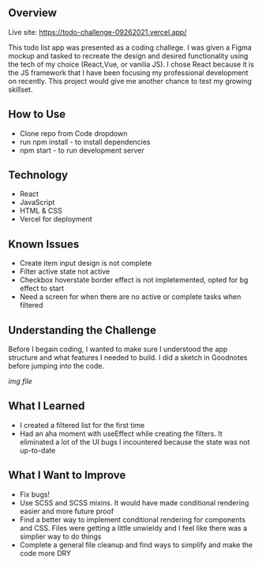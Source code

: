 ## Overview

Live site: <https://todo-challenge-09262021.vercel.app/>

This todo list app was presented as a coding challege. I was given a Figma mockup and tasked to recreate the design and desired functionality using the tech of my choice (React,Vue, or vanilia JS). I chose React because it is the JS framework that I have been focusing my professional development on recently. This project would give me another chance to test my growing skillset.

## How to Use

* Clone repo from Code dropdown
* run npm install - to install dependencies 
* npm start - to run development server

## Technology

* React
* JavaScript
* HTML & CSS
* Vercel for deployment

## Known Issues

* Create item input design is not complete
* Filter active state not active
* Checkbox hoverstate border effect is not impletemented, opted for bg effect to start
* Need a screen for when there are no active or complete tasks when filtered

## Understanding the Challenge

Before I begain coding, I wanted to make sure I understood the app structure and what features I needed to build. I did a sketch in Goodnotes before jumping into the code.

*img file*

## What I Learned

* I created a filtered list for the first time
* Had an aha moment with useEffect while creating the filters. It eliminated a lot of the UI bugs I incountered because the state was not up-to-date

## What I Want to Improve

* Fix bugs!
* Use SCSS and SCSS mixins. It would have made conditional rendering easier and more future proof
* Find a better way to implement conditional rendering for components and CSS. Files were getting a little unwieldy and I feel like there was a simplier way to do things
* Complete a general file cleanup and find ways to simplify and make the code more DRY 